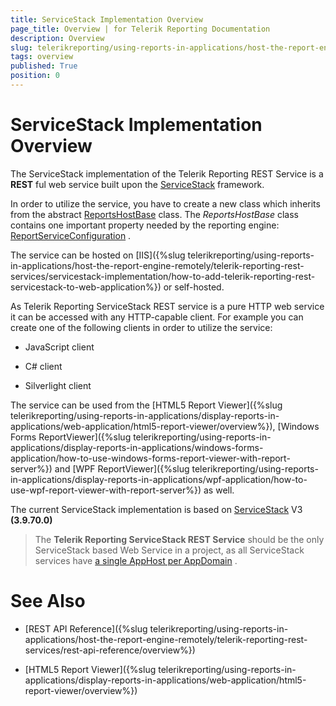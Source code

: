 ```yaml
---
title: ServiceStack Implementation Overview
page_title: Overview | for Telerik Reporting Documentation
description: Overview
slug: telerikreporting/using-reports-in-applications/host-the-report-engine-remotely/telerik-reporting-rest-services/servicestack-implementation/overview
tags: overview
published: True
position: 0
---
```


# ServiceStack Implementation Overview



The ServiceStack implementation of the Telerik Reporting REST Service is a __REST__ ful web service         built upon the  [ServiceStack](https://servicestack.net/)  framework.       

In order to utilize the service, you have to create a new class which inherits from the abstract            [ReportsHostBase](/reporting/api/Telerik.Reporting.Services.ServiceStack.ReportsHostBase)            class. The *ReportsHostBase*  class contains one important property needed by the reporting           engine:  [ReportServiceConfiguration](/reporting/api/Telerik.Reporting.Services.ServiceStack.ReportsHostBase#Telerik_Reporting_Services_ServiceStack_ReportsHostBase_ReportServiceConfiguration) .         

The service can be hosted on [IIS]({%slug telerikreporting/using-reports-in-applications/host-the-report-engine-remotely/telerik-reporting-rest-services/servicestack-implementation/how-to-add-telerik-reporting-rest-servicestack-to-web-application%}) or self-hosted.         

As Telerik Reporting ServiceStack REST service is a pure HTTP web service it can be accessed           with any HTTP-capable client. For example you can create one of the following clients in order           to utilize the service:         

* JavaScript client

* C# client

* Silverlight client

The service can be used from the [HTML5 Report Viewer]({%slug telerikreporting/using-reports-in-applications/display-reports-in-applications/web-application/html5-report-viewer/overview%}),           [Windows Forms ReportViewer]({%slug telerikreporting/using-reports-in-applications/display-reports-in-applications/windows-forms-application/how-to-use-windows-forms-report-viewer-with-report-server%})           and [WPF ReportViewer]({%slug telerikreporting/using-reports-in-applications/display-reports-in-applications/wpf-application/how-to-use-wpf-report-viewer-with-report-server%}) as well.         

The current ServiceStack implementation is based on            [ServiceStack](https://servicestack.net/)            V3 __(3.9.70.0)__ 

> The  __Telerik Reporting ServiceStack REST Service__  should be the only ServiceStack based Web Service in a project, as all ServiceStack services have  [a single AppHost per AppDomain](                 http://mono.servicestack.net/ServiceStack.Hello/#AppHost               ) .           

# See Also

 * [REST API Reference]({%slug telerikreporting/using-reports-in-applications/host-the-report-engine-remotely/telerik-reporting-rest-services/rest-api-reference/overview%})

 * [HTML5 Report Viewer]({%slug telerikreporting/using-reports-in-applications/display-reports-in-applications/web-application/html5-report-viewer/overview%})

